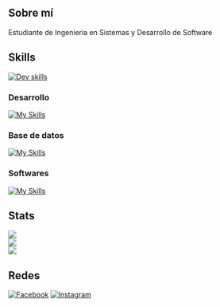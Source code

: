 ## Sobre mí
Estudiante de Ingeniería en Sistemas y Desarrollo de Software

## Skills
[![Dev skills](https://skillicons.dev/icons?i=git,js,html,bash,bootstrap,cs,express,figma,github,gitlab,haskell,idea,linux,mysql,nodejs,notion,postman,py,react,sqlite,sequelize,ubuntu,visualstudio,vscode)](https://skillicons.dev)
### Desarrollo
[![My Skills](https://skillicons.dev/icons?i=js,html,bootstrap,cs,express,nodejs,py,react)](https://skillicons.dev)
### Base de datos
[![My Skills](https://skillicons.dev/icons?i=mysql,postman,sqlite,sequelize)](https://skillicons.dev)
### Softwares
[![My Skills](https://skillicons.dev/icons?i=git,bash,figma,github,gitlab,haskell,idea,linux,notion,ubuntu,visualstudio,vscode)](https://skillicons.dev)

## Stats
![](https://github-readme-stats.vercel.app/api?username=ElianaDLV&theme=dark&hide_border=false&include_all_commits=true&count_private=true)<br/>
![](https://github-readme-streak-stats.herokuapp.com/?user=ElianaDLV&theme=dark&hide_border=false)<br/>
![](https://github-readme-stats.vercel.app/api/top-langs/?username=ElianaDLV&theme=dark&hide_border=false&include_all_commits=true&count_private=true&layout=compact)

## Redes
[![Facebook](https://img.shields.io/badge/Facebook-%231877F2.svg?logo=Facebook&logoColor=white)](https://www.facebook.com/eli.dilorenzo.52) [![Instagram](https://img.shields.io/badge/Instagram-%23E4405F.svg?logo=Instagram&logoColor=white)](https://www.instagram.com/elianadlorenzo)
